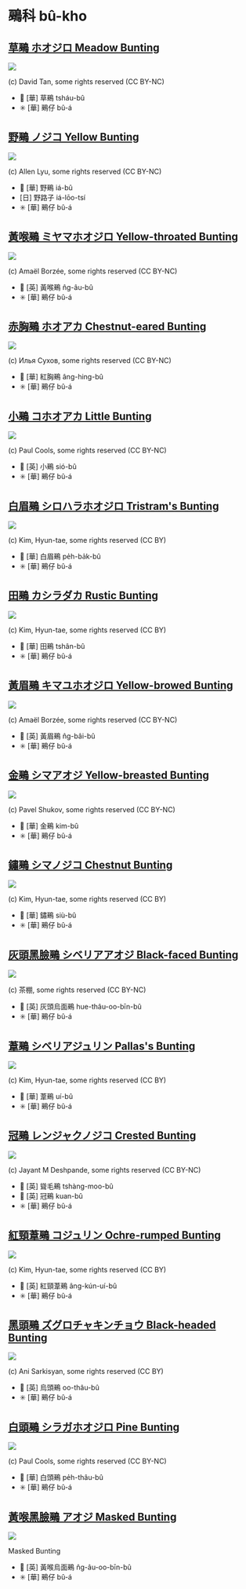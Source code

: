 # 鵐科 bû-kho

## [草鵐 ホオジロ Meadow Bunting](https://ebird.org/species/meabun1)

![](https://inaturalist-open-data.s3.amazonaws.com/photos/31614603/medium.jpg)

(c) David Tan, some rights reserved (CC BY-NC)

- 🎯 [華] 草鵐 tsháu-bû
- ✳️ [華] 鵐仔 bû-á

## [野鵐 ノジコ Yellow Bunting](https://ebird.org/species/yelbun1)

![](https://inaturalist-open-data.s3.amazonaws.com/photos/21671498/medium.jpeg)

(c) Allen Lyu, some rights reserved (CC BY-NC)

- 🎯 [華] 野鵐 iá-bû
- [日] 野路子 iá-lōo-tsí
- ✳️ [華] 鵐仔 bû-á

## [黃喉鵐 ミヤマホオジロ Yellow-throated Bunting](https://ebird.org/species/yetbun1)

![](https://inaturalist-open-data.s3.amazonaws.com/photos/119429801/medium.jpeg)

(c) Amaël Borzée, some rights reserved (CC BY-NC)

- 🎯 [英] 黃喉鵐 n̂g-âu-bû
- ✳️ [華] 鵐仔 bû-á

## [赤胸鵐 ホオアカ Chestnut-eared Bunting](https://ebird.org/species/chebun2)

![](https://inaturalist-open-data.s3.amazonaws.com/photos/137092573/medium.jpg)

(c) Илья Сухов, some rights reserved (CC BY-NC)

- 🎯 [華] 紅胸鵐 âng-hing-bû
- ✳️ [華] 鵐仔 bû-á

## [小鵐 コホオアカ Little Bunting](https://ebird.org/species/litbun)

![](https://inaturalist-open-data.s3.amazonaws.com/photos/1939350/medium.jpg)

(c) Paul Cools, some rights reserved (CC BY-NC)

- 🎯 [英] 小鵐 sió-bû
- ✳️ [華] 鵐仔 bû-á

## [白眉鵐 シロハラホオジロ Tristram's Bunting](https://ebird.org/species/tribun1)

![](https://inaturalist-open-data.s3.amazonaws.com/photos/2740948/medium.jpg)

(c) Kim, Hyun-tae, some rights reserved (CC BY)

- 🎯 [華] 白眉鵐 pe̍h-ba̍k-bû
- ✳️ [華] 鵐仔 bû-á

## [田鵐 カシラダカ Rustic Bunting](https://ebird.org/species/rusbun)

![](https://inaturalist-open-data.s3.amazonaws.com/photos/2616822/medium.jpg)

(c) Kim, Hyun-tae, some rights reserved (CC BY)

- 🎯 [華] 田鵐 tshân-bû
- ✳️ [華] 鵐仔 bû-á

## [黃眉鵐 キマユホオジロ Yellow-browed Bunting](https://ebird.org/species/yebbun1)

![](https://inaturalist-open-data.s3.amazonaws.com/photos/26834054/medium.jpeg)

(c) Amaël Borzée, some rights reserved (CC BY-NC)

- 🎯 [英] 黃眉鵐 n̂g-bâi-bû
- ✳️ [華] 鵐仔 bû-á

## [金鵐 シマアオジ Yellow-breasted Bunting](https://ebird.org/species/yebbun)

![](https://inaturalist-open-data.s3.amazonaws.com/photos/57723251/medium.jpg)

(c) Pavel Shukov, some rights reserved (CC BY-NC)

- 🎯 [華] 金鵐 kim-bû
- ✳️ [華] 鵐仔 bû-á

## [鏽鵐 シマノジコ Chestnut Bunting](https://ebird.org/species/chebun1)

![](https://inaturalist-open-data.s3.amazonaws.com/photos/2741161/medium.jpg)

(c) Kim, Hyun-tae, some rights reserved (CC BY)

- 🎯 [華] 鏽鵐 siù-bû
- ✳️ [華] 鵐仔 bû-á

## [灰頭黑臉鵐 シベリアアオジ Black-faced Bunting](https://ebird.org/species/bkfbun1)

![](https://inaturalist-open-data.s3.amazonaws.com/photos/39709866/medium.jpeg)

(c) 茶棚, some rights reserved (CC BY-NC)

- 🎯 [英] 灰頭烏面鵐 hue-thâu-oo-bīn-bû
- ✳️ [華] 鵐仔 bû-á

## [葦鵐 シベリアジュリン Pallas's Bunting](https://ebird.org/species/palbun)

![](https://inaturalist-open-data.s3.amazonaws.com/photos/2619175/medium.jpg)

(c) Kim, Hyun-tae, some rights reserved (CC BY)

- 🎯 [華] 葦鵐 uí-bû
- ✳️ [華] 鵐仔 bû-á

## [冠鵐 レンジャクノジコ Crested Bunting](https://ebird.org/species/crebun1)

![](https://inaturalist-open-data.s3.amazonaws.com/photos/111947060/medium.jpg)

(c) Jayant M Deshpande, some rights reserved (CC BY-NC)

- 🎯 [英] 聳毛鵐 tshàng-moo-bû
- 🎯 [英] 冠鵐 kuan-bû
- ✳️ [華] 鵐仔 bû-á

## [紅頸葦鵐 コジュリン Ochre-rumped Bunting](https://ebird.org/species/ocrbun1)

![](https://inaturalist-open-data.s3.amazonaws.com/photos/2681471/medium.jpg)

(c) Kim, Hyun-tae, some rights reserved (CC BY)

- 🎯 [英] 紅頸葦鵐 âng-kún-uí-bû
- ✳️ [華] 鵐仔 bû-á

## [黑頭鵐 ズグロチャキンチョウ Black-headed Bunting](https://ebird.org/species/blhbun1)

![](https://inaturalist-open-data.s3.amazonaws.com/photos/3777512/medium.JPG)

(c) Ani Sarkisyan, some rights reserved (CC BY)

- 🎯 [英] 烏頭鵐 oo-thâu-bû
- ✳️ [華] 鵐仔 bû-á

## [白頭鵐 シラガホオジロ Pine Bunting](https://ebird.org/species/pinbun)

![](https://inaturalist-open-data.s3.amazonaws.com/photos/2820666/medium.jpg)

(c) Paul Cools, some rights reserved (CC BY-NC)

- 🎯 [華] 白頭鵐 pe̍h-thâu-bû
- ✳️ [華] 鵐仔 bû-á

## [黃喉黑臉鵐 アオジ Masked Bunting](https://ebird.org/species/bkfbun2)

![](https://inaturalist-open-data.s3.amazonaws.com/photos/2820666/medium.jpg)

Masked Bunting

- 🎯 [英] 黃喉烏面鵐 n̂g-âu-oo-bīn-bû
- ✳️ [華] 鵐仔 bû-á
